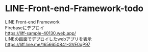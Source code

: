 # LINE-Front-end-Framework-todo
LINE Front-end Framework  
Firebaseにデプロイ  
https://liff-sample-40130.web.app/    
LINEの画面でデプロイしたwebアプリを表示    
https://liff.line.me/1656650841-GVE0qP97
